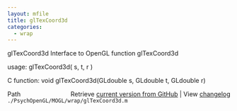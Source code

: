 ```yaml
---
layout: mfile
title: glTexCoord3d
categories:
  - wrap
---
```


glTexCoord3d  Interface to OpenGL function glTexCoord3d

usage:  glTexCoord3d\( s, t, r \)

C function:  void glTexCoord3d\(GLdouble s, GLdouble t, GLdouble r\)


<div class="code_header" style="text-align:right;">
  <span style="float:left;">Path&nbsp;&nbsp;</span> <span class="counter">Retrieve <a href=
  "https://raw.github.com/Psychtoolbox-3/Psychtoolbox-3/beta/./PsychOpenGL/MOGL/wrap/glTexCoord3d.m">current version from GitHub</a> | View <a href=
  "https://github.com/Psychtoolbox-3/Psychtoolbox-3/commits/beta/./PsychOpenGL/MOGL/wrap/glTexCoord3d.m">changelog</a></span>
</div>
<div class="code">
  <code>./PsychOpenGL/MOGL/wrap/glTexCoord3d.m</code>
</div>
